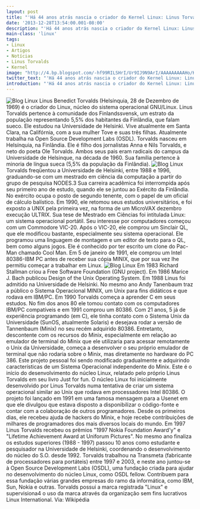 ```yaml
---
layout: post
title: "'Há 44 anos atrás nascia o criador do Kernel Linux: Linus Torvalds'"
date: '2013-12-28T13:54:00.001-08:00'
description: "'Há 44 anos atrás nascia o criador do Kernel Linux: Linus Torvalds'"
main-class: 'linux'
tags:
- Linux
- Artigos
- Notícias
- Linus Torvalds
- Kernel
image: "http://4.bp.blogspot.com/-hf99RILSHrI/Ur9IJ9N9ArI/AAAAAAAAAHo/K3__NmbgckU/s72-c/linus-torvalds-aniversario.png"
twitter_text: "'Há 44 anos atrás nascia o criador do Kernel Linux: Linus Torvalds'"
introduction: "'Há 44 anos atrás nascia o criador do Kernel Linux: Linus Torvalds'"
---
```

![Blog Linux](http://4.bp.blogspot.com/-hf99RILSHrI/Ur9IJ9N9ArI/AAAAAAAAAHo/K3__NmbgckU/s400/linus-torvalds-aniversario.png "Blog Linux")
Linus Benedict Torvalds (Helsínquia, 28 de Dezembro de 1969) é o criador do Linux, núcleo do sistema operacional GNU/Linux.
Linus Torvalds pertence à comunidade dos Finlandssvensk, um estrato da população representando 5,5% dos habitantes da Finlândia, que falam sueco. Ele estudou na Universidade de Helsinki. Vive atualmente em Santa Clara, na Califórnia, com a sua mulher Tove e suas três filhas. Atualmente trabalha na Open Source Development Labs (OSDL).
Torvalds nasceu em Helsínquia, na Finlândia. Ele é filho dos jornalistas Anna e Nils Torvalds, e neto do poeta Ole Torvalds. Ambos seus pais eram radicais do campus da Universidade de Helsinque, na década de 1960. Sua família pertence à minoria de língua sueca (5,5% da população da Finlândia). 
![Blog Linux](http://3.bp.blogspot.com/-smIFMcXHJbo/Ur9H8pIFaII/AAAAAAAAAHY/Uz8m7LZsVGw/s320/60096_3778977997543_1461284816_n.jpg "Blog Linux")
Torvalds freqüentou a Universidade de Helsinki, entre 1988 e 1996, graduando-se com um mestrado em ciência da computação a partir do grupo de pesquisa NODES.3 Sua carreira acadêmica foi interrompida após seu primeiro ano de estudo, quando ele se juntou ao Exército da Finlândia. No exército ocupa o posto de segundo tenente, com o papel de um oficial de cálculo balístico. Em 1990, ele retomou seus estudos universitários, e foi exposto a UNIX pela primeira vez, na forma de um MicroVAX dezembro execução ULTRIX. Sua tese de Mestrado em Ciências foi intitulada Linux: um sistema operacional portátil.  Seu interesse por computadores começou com um Commodore VIC-20. Após o VIC-20, ele comprou um Sinclair QL, que ele modificou bastante, especialmente seu sistema operacional. Ele programou uma linguagem de montagem e um editor de texto para o QL, bem como alguns jogos. Ele é conhecido por ter escrito um clone do Pac-Man chamado Cool Man. Em 5 de janeiro de 1991, ele comprou um Intel 80386-IBM PC antes de receber sua cópia MINIX, que por sua vez lhe permitiu começar a trabalhar em Linux. 
![Blog Linux](http://3.bp.blogspot.com/-O2qwDOaAl1o/Ur9IDz3uVdI/AAAAAAAAAHg/U0L21zSTqJw/s320/554242_3779445209223_1638248634_n.jpg "Blog Linux")
Em 1983 Richard Stallman criou a Free Software Foundation (GNU project). Em 1986 Marice J. Bach publicou Design of the Unix Operating System. Em 1988 Linus foi admitido na Universidade de Helsinki. No mesmo ano Andy Tanenbaum traz a público o Sistema Operacional MINIX, um Unix para fins didáticos e que rodava em IBM/PC. Em 1990 Torvalds começa a aprender C em seus estudos.  No fim dos anos 80 ele tomou contato com os computadores IBM/PC compatíveis e em 1991 comprou um 80386. Com 21 anos, 5 já de experiência programando (em C), ele tinha contato com o Sistema Unix da Universidade (SunOS, atualmente Solaris) e desejava rodar a versão de Tannenbaum (Minix) no seu recém adquirido 80386. Entretanto, descontente com os recursos do Minix, especialmente em relação ao emulador de terminal do Minix que ele utilizaria para acessar remotamente o Unix da Universidade, começa a desenvolver o seu próprio emulador de terminal que não rodaria sobre o Minix, mas diretamente no hardware do PC 386. Este projeto pessoal foi sendo modificado gradualmente e adquirindo características de um Sistema Operacional independente do Minix. Este é o início do desenvolvimento do núcleo Linux, relatado pelo próprio Linus Torvalds em seu livro Just for fun.  O núcleo Linux foi inicialmente desenvolvido por Linus Torvalds numa tentativa de criar um sistema operacional similar ao Unix que rodava em processadores Intel 80386. O projeto foi lançado em 1991 em uma famosa mensagem para a Usenet em que ele divulgou que estava disposto a disponibilizar o código-fonte e contar com a colaboração de outros programadores. Desde os primeiros dias, ele recebeu ajuda de hackers do Minix, e hoje recebe contribuições de milhares de programadores dos mais diversos locais do mundo.  Em 1997 Linus Torvalds recebeu os prêmios "1997 Nokia Foundation Award'y" e "Lifetime Achievement Award at Uniforum Pictures". No mesmo ano finaliza os estudos superiores (1988 - 1997) passou 10 anos como estudante e pesquisador na Universidade de Helsinki, coordenando o desenvolvimento do núcleo do S.O. desde 1992.  Torvalds trabalhou na Transmeta (fabricante de processadores para portáteis) entre 1997 e 2003, e neste ano juntou-se à Open Source Development Labs (OSDL), uma fundação criada para ajudar no desenvolvimento do núcleo Linux, como OSDL fellow. Contribuem para essa fundação várias grandes empresas do ramo da informática, como IBM, Sun, Nokia e outras.  Torvalds possui a marca registrada "Linux" e supervisiona4 o uso da marca através da organização sem fins lucrativos Linux International.
Via: Wikipédia
